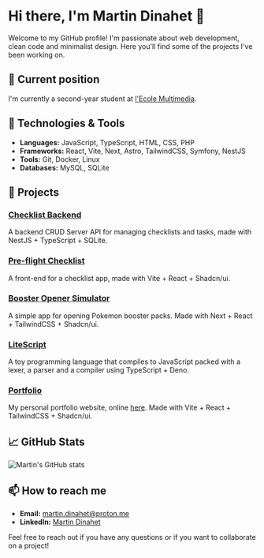 # Hi there, I'm Martin Dinahet 👋

Welcome to my GitHub profile! I'm passionate about web development, clean code and minimalist design. Here you'll find some of the projects I've been working on.

## 👤 Current position
I'm currently a second-year student at [l'Ecole Multimedia](https://www.ecole-multimedia.com).

## 🔧 Technologies & Tools

- **Languages:** JavaScript, TypeScript, HTML, CSS, PHP
- **Frameworks:** React, Vite, Next, Astro, TailwindCSS, Symfony, NestJS
- **Tools:** Git, Docker, Linux
- **Databases:** MySQL, SQLite

## 🚀 Projects

### [Checklist Backend](https://github.com/martin-dinahet/checklist-backend)
A backend CRUD Server API for managing checklists and tasks, made with NestJS + TypeScript + SQLite.

### [Pre-flight Checklist](https://github.com/martin-dinahet/pre-flight-checklist)
A front-end for a checklist app, made with Vite + React + Shadcn/ui.

### [Booster Opener Simulator](https://github.com/martin-dinahet/booster-opener-simulator)
A simple app for opening Pokemon booster packs. Made with Next + React + TailwindCSS + Shadcn/ui.

### [LiteScript](https://github.com/martin-dinahet/litescript)
A toy programming language that compiles to JavaScript packed with a lexer, a parser and a compiler using TypeScript + Deno.

### [Portfolio](https://github.com/martin-dinahet/portfolio)
My personal portfolio website, online [here](https://martin-dinahet.vercel.app). Made with Vite + React + TailwindCSS + Shadcn/ui.

## 📈 GitHub Stats

![Martin's GitHub stats](https://github-readme-stats.vercel.app/api?username=martin-dinahet&show_icons=true&theme=radical)

## 📫 How to reach me

- **Email:** [martin.dinahet@proton.me](mailto:martin.dinahet@proton.me)
- **LinkedIn:** [Martin Dinahet](https://www.linkedin.com/in/martin-dinahet-bb4895295/)

Feel free to reach out if you have any questions or if you want to collaborate on a project!
